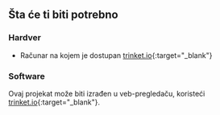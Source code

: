 ## Šta će ti biti potrebno

### Hardver

+ Računar na kojem je dostupan [trinket.io](https://trinket.io){:target="_blank"}

### Software

Ovaj projekat može biti izrađen u veb-pregledaču, koristeći [trinket.io](https://trinket.io){:target="_blank"}.